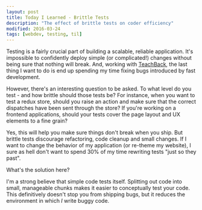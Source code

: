 ```yaml
---
layout: post
title: Today I Learned - Brittle Tests
description: "The effect of brittle tests on coder efficiency"
modified: 2016-03-24
tags: [webdev, testing, til]
---
```


Testing is a fairly crucial part of building a scalable, reliable application. It's impossible to confidently deploy simple (or complicated!) changes without being sure that nothing will break. And, working with [TeachBack](http://teachback.co.uk), the last thing I want to do is end up spending my time fixing bugs introduced by fast development.

However, there's an interesting question to be asked. To what level do you test - and how brittle should those tests be? For instance, when you want to test a redux store, should you raise an action and make sure that the correct dispatches have been sent through the store? If you're working on a frontend applications, should your tests cover the page layout and UX elements to a fine grain?

Yes, this will help you make sure things don't break when you ship. But brittle tests discourage refactoring, code cleanup and small changes. If I want to change the behavior of my application (or re-theme my website), I sure as hell don't want to spend 30% of my time rewriting tests "just so they past". 

What's the solution here? 

I'm a strong believe that simple code tests itself. Splitting out code into small, manageable chunks makes it easier to conceptually test your code. This definitively doesn't stop you from shipping bugs, but it reduces the environment in which *I* write buggy code.
